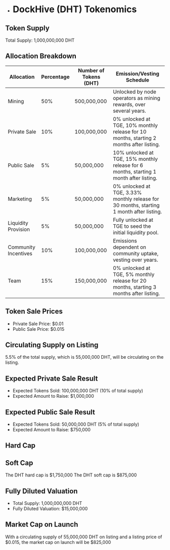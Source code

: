  - # DockHive (DHT) Tokenomics

## Token Supply

Total Supply: 1,000,000,000 DHT

## Allocation Breakdown

| Allocation               | Percentage | Number of Tokens (DHT) | Emission/Vesting Schedule                     |
|--------------------------|------------|------------------------|----------------------------------------------|
| Mining                   | 50%        | 500,000,000            | Unlocked by node operators as mining rewards, over several years. |
| Private Sale             | 10%        | 100,000,000            | 0% unlocked at TGE, 10% monthly release for 10 months, starting 2 months after listing. |
| Public Sale              | 5%         | 50,000,000             | 10% unlocked at TGE, 15% monthly release for 6 months, starting 1 month after listing. |
| Marketing                | 5%         | 50,000,000             | 0% unlocked at TGE, 3.33% monthly release for 30 months, starting 1 month after listing. |
| Liquidity Provision      | 5%         | 50,000,000             | Fully unlocked at TGE to seed the initial liquidity pool. |
| Community Incentives     | 10%        | 100,000,000            | Emissions dependent on community uptake, vesting over years. |
| Team                     | 15%        | 150,000,000            | 0% unlocked at TGE, 5% monthly release for 20 months, starting 3 months after listing. |

## Token Sale Prices

- Private Sale Price: $0.01
- Public Sale Price: $0.015

## Circulating Supply on Listing

5.5% of the total supply, which is 55,000,000 DHT, will be circulating on the listing.

## Expected Private Sale Result

- Expected Tokens Sold: 100,000,000 DHT (10% of total supply)
- Expected Amount to Raise: $1,000,000

## Expected Public Sale Result

- Expected Tokens Sold: 50,000,000 DHT (5% of total supply)
- Expected Amount to Raise: $750,000

## Hard Cap
## Soft Cap

The DHT hard cap is $1,750,000
The DHT soft cap is $875,000

## Fully Diluted Valuation

- Total Supply: 1,000,000,000 DHT
- Fully Diluted Valuation: $15,000,000

## Market Cap on Launch

With a circulating supply of 55,000,000 DHT on listing and a listing price of $0.015, the market cap on launch will be $825,000

